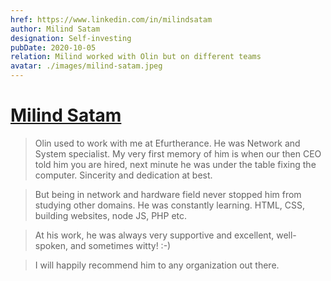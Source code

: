 ```yaml
---
href: https://www.linkedin.com/in/milindsatam
author: Milind Satam
designation: Self-investing
pubDate: 2020-10-05
relation: Milind worked with Olin but on different teams
avatar: ./images/milind-satam.jpeg
---
```

# [Milind Satam][linkedIn]

> Olin used to work with me at Efurtherance. He was Network and System specialist. My very first memory of him is when our then CEO told him you are hired, next minute he was under the table fixing the computer. Sincerity and dedication at best.

> But being in network and hardware field never stopped him from studying other domains. He was constantly learning. HTML, CSS, building websites, node JS, PHP etc.

> At his work, he was always very supportive and excellent, well-spoken, and sometimes witty! :-)

> I will happily recommend him to any organization out there.


[linkedIn]: https://www.linkedin.com/in/milindsatam
